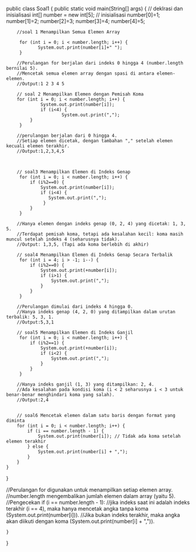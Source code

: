 public class Soal1 {
    public static void main(String[] args) {
        // deklrasi dan inisialisasi
        int[] number = new int[5];
        // inisialisasi
        number[0]=1;
        number[1]=2;
        number[2]=3;
        number[3]=4;
        number[4]=5;

        //soal 1 Menampilkan Semua Elemen Array

         for (int i = 0; i < number.length; i++) {
                System.out.print(number[i]+" ");     
         }

        //Perulangan for berjalan dari indeks 0 hingga 4 (number.length bernilai 5).
        //Mencetak semua elemen array dengan spasi di antara elemen-elemen.
        //Output:1 2 3 4 5

        // soal 2 Menampilkan Elemen dengan Pemisah Koma
        for (int i = 0; i < number.length; i++) {
                 System.out.print(number[i]);  
                 if (i<4) {
                         System.out.print(",");
             }     
         }

        //perulangan berjalan dari 0 hingga 4.
        //Setiap elemen dicetak, dengan tambahan "," setelah elemen kecuali elemen terakhir.
        //Output:1,2,3,4,5



        // soal3 Menampilkan Elemen di Indeks Genap
         for (int i = 0; i < number.length; i++) {
             if (i%2==0) {
                 System.out.print(number[i]);  
                 if (i<4) {
                    System.out.print(",");
                  } 
             }     
         }

        //Hanya elemen dengan indeks genap (0, 2, 4) yang dicetak: 1, 3, 5.
        //Terdapat pemisah koma, tetapi ada kesalahan kecil: koma masih muncul setelah indeks 4 (seharusnya tidak).
        //Output: 1,3,5, (Tapi ada koma berlebih di akhir)

        // soal4 Menampilkan Elemen di Indeks Genap Secara Terbalik 
         for (int i = 4; i > -1; i--) {
             if (i%2==0) {
                 System.out.print(+number[i]); 
                 if (i>1) {
                     System.out.print(",");
                 }
             } 
         }

        //Perulangan dimulai dari indeks 4 hingga 0.
        //Hanya indeks genap (4, 2, 0) yang ditampilkan dalam urutan terbalik: 5, 3, 1.
        //Output:5,3,1

        // soal5 Menampilkan Elemen di Indeks Ganjil
         for (int i = 0; i < number.length; i++) {
             if (i%2==1) {
                 System.out.print(+number[i]);  
                 if (i<2) {
                     System.out.print(",");
                 } 
             }     
         }

        //Hanya indeks ganjil (1, 3) yang ditampilkan: 2, 4.
        //Ada kesalahan pada kondisi koma (i < 2 seharusnya i < 3 untuk benar-benar menghindari koma yang salah).
        //Output:2,4


        // soal6 Mencetak elemen dalam satu baris dengan format yang diminta
        for (int i = 0; i < number.length; i++) {
            if (i == number.length - 1) {
                System.out.print(number[i]); // Tidak ada koma setelah elemen terakhir
            } else {
                System.out.print(number[i] + ",");
            }
        }
    }
}

//Perulangan for digunakan untuk menampilkan setiap elemen array.
//number.length mengembalikan jumlah elemen dalam array (yaitu 5).
//Pengecekan if (i == number.length - 1):
//jika indeks saat ini adalah indeks terakhir (i == 4), maka hanya mencetak angka tanpa koma (System.out.print(number[i])).
//Jika bukan indeks terakhir, maka angka akan diikuti dengan koma (System.out.print(number[i] + ",")).

    }
}
